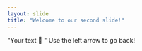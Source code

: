 ```yaml
---
layout: slide
title: "Welcome to our second slide!"
---
```

"Your text 🚀 "
Use the left arrow to go back!
